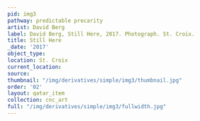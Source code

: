 ```yaml
---
pid: img3
pathway: predictable precarity
artist: David Berg
label: David Berg, Still Here, 2017. Photograph. St. Croix.
title: Still Here
_date: '2017'
object_type: 
location: St. Croix
current_location: 
source: 
thumbnail: "/img/derivatives/simple/img3/thumbnail.jpg"
order: '02'
layout: qatar_item
collection: cnc_art
full: "/img/derivatives/simple/img3/fullwidth.jpg"
---
```

